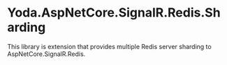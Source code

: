 # Yoda.AspNetCore.SignalR.Redis.Sharding
This library is extension that provides multiple Redis server sharding to AspNetCore.SignalR.Redis.
